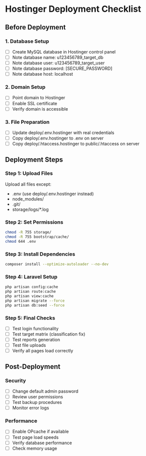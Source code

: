 # Hostinger Deployment Checklist

## Before Deployment

### 1. Database Setup
- [ ] Create MySQL database in Hostinger control panel
- [ ] Note database name: u123456789_target_db
- [ ] Note database user: u123456789_target_user  
- [ ] Note database password: [SECURE_PASSWORD]
- [ ] Note database host: localhost

### 2. Domain Setup
- [ ] Point domain to Hostinger
- [ ] Enable SSL certificate
- [ ] Verify domain is accessible

### 3. File Preparation
- [ ] Update deploy/.env.hostinger with real credentials
- [ ] Copy deploy/.env.hostinger to .env on server
- [ ] Copy deploy/.htaccess.hostinger to public/.htaccess on server

## Deployment Steps

### Step 1: Upload Files
Upload all files except:
- .env (use deploy/.env.hostinger instead)
- node_modules/
- .git/
- storage/logs/*.log

### Step 2: Set Permissions
```bash
chmod -R 755 storage/
chmod -R 755 bootstrap/cache/
chmod 644 .env
```

### Step 3: Install Dependencies
```bash
composer install --optimize-autoloader --no-dev
```

### Step 4: Laravel Setup
```bash
php artisan config:cache
php artisan route:cache  
php artisan view:cache
php artisan migrate --force
php artisan db:seed --force
```

### Step 5: Final Checks
- [ ] Test login functionality
- [ ] Test target matrix (classification fix)
- [ ] Test reports generation
- [ ] Test file uploads
- [ ] Verify all pages load correctly

## Post-Deployment

### Security
- [ ] Change default admin password
- [ ] Review user permissions
- [ ] Test backup procedures
- [ ] Monitor error logs

### Performance
- [ ] Enable OPcache if available
- [ ] Test page load speeds
- [ ] Verify database performance
- [ ] Check memory usage